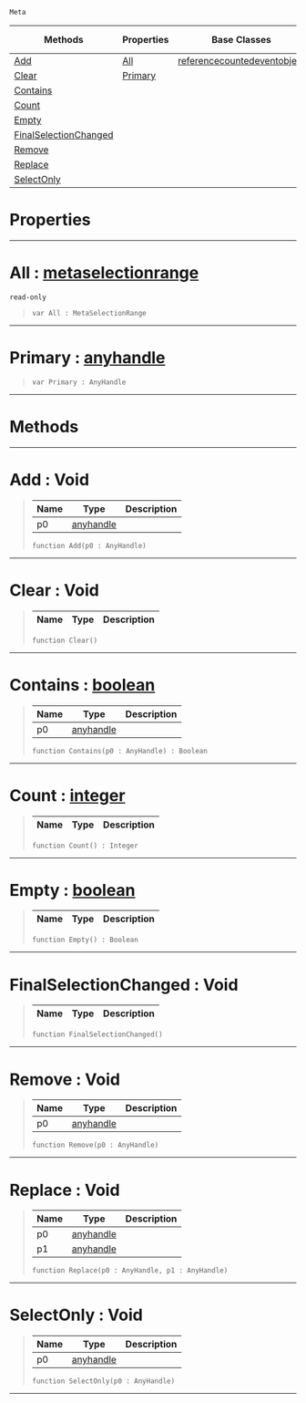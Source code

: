  `Meta`

|Methods|Properties|Base Classes|Derived Classes|
|---|---|---|---|
|[ Add](https://github.com/zeroengineteam/ZeroDocs/code_reference/class_reference/metaselection.markdown#add-void)|[ All](https://github.com/zeroengineteam/ZeroDocs/code_reference/class_reference/metaselection.markdown#all-zero-engine-document)|[referencecountedeventobject](https://github.com/zeroengineteam/ZeroDocs/code_reference/class_reference/referencecountedeventobject.markdown)| |
|[ Clear](https://github.com/zeroengineteam/ZeroDocs/code_reference/class_reference/metaselection.markdown#clear-void)|[ Primary](https://github.com/zeroengineteam/ZeroDocs/code_reference/class_reference/metaselection.markdown#primary-zero-engine-docu)| | |
|[ Contains](https://github.com/zeroengineteam/ZeroDocs/code_reference/class_reference/metaselection.markdown#contains-zero-engine-doc)| | | |
|[ Count](https://github.com/zeroengineteam/ZeroDocs/code_reference/class_reference/metaselection.markdown#count-zero-engine-docume)| | | |
|[ Empty](https://github.com/zeroengineteam/ZeroDocs/code_reference/class_reference/metaselection.markdown#empty-zero-engine-docume)| | | |
|[ FinalSelectionChanged](https://github.com/zeroengineteam/ZeroDocs/code_reference/class_reference/metaselection.markdown#finalselectionchanged-vo)| | | |
|[ Remove](https://github.com/zeroengineteam/ZeroDocs/code_reference/class_reference/metaselection.markdown#remove-void)| | | |
|[ Replace](https://github.com/zeroengineteam/ZeroDocs/code_reference/class_reference/metaselection.markdown#replace-void)| | | |
|[ SelectOnly](https://github.com/zeroengineteam/ZeroDocs/code_reference/class_reference/metaselection.markdown#selectonly-void)| | | |


 #  Properties


---  
 #  All : [metaselectionrange](https://github.com/zeroengineteam/ZeroDocs/code_reference/class_reference/metaselectionrange.markdown)

 `read-only`

> 
> ``` lang=cpp, name=Zilch
> var All : MetaSelectionRange


---  
 #  Primary : [anyhandle](https://github.com/zeroengineteam/ZeroDocs/code_reference/zilch_base_types/anyhandle.markdown)

> 
> ``` lang=cpp, name=Zilch
> var Primary : AnyHandle


---  
 #  Methods


---  
 #  Add : Void

> 
> |Name|Type|Description|
> |---|---|---|
> |p0|[anyhandle](https://github.com/zeroengineteam/ZeroDocs/code_reference/zilch_base_types/anyhandle.markdown)| |
> ``` lang=cpp, name=Zilch
> function Add(p0 : AnyHandle)
> ``` 


---  
 #  Clear : Void

> 
> |Name|Type|Description|
> |---|---|---|
> ``` lang=cpp, name=Zilch
> function Clear()
> ``` 


---  
 #  Contains : [boolean](https://github.com/zeroengineteam/ZeroDocs/code_reference/zilch_base_types/boolean.markdown)

> 
> |Name|Type|Description|
> |---|---|---|
> |p0|[anyhandle](https://github.com/zeroengineteam/ZeroDocs/code_reference/zilch_base_types/anyhandle.markdown)| |
> ``` lang=cpp, name=Zilch
> function Contains(p0 : AnyHandle) : Boolean
> ``` 


---  
 #  Count : [integer](https://github.com/zeroengineteam/ZeroDocs/code_reference/zilch_base_types/integer.markdown)

> 
> |Name|Type|Description|
> |---|---|---|
> ``` lang=cpp, name=Zilch
> function Count() : Integer
> ``` 


---  
 #  Empty : [boolean](https://github.com/zeroengineteam/ZeroDocs/code_reference/zilch_base_types/boolean.markdown)

> 
> |Name|Type|Description|
> |---|---|---|
> ``` lang=cpp, name=Zilch
> function Empty() : Boolean
> ``` 


---  
 #  FinalSelectionChanged : Void

> 
> |Name|Type|Description|
> |---|---|---|
> ``` lang=cpp, name=Zilch
> function FinalSelectionChanged()
> ``` 


---  
 #  Remove : Void

> 
> |Name|Type|Description|
> |---|---|---|
> |p0|[anyhandle](https://github.com/zeroengineteam/ZeroDocs/code_reference/zilch_base_types/anyhandle.markdown)| |
> ``` lang=cpp, name=Zilch
> function Remove(p0 : AnyHandle)
> ``` 


---  
 #  Replace : Void

> 
> |Name|Type|Description|
> |---|---|---|
> |p0|[anyhandle](https://github.com/zeroengineteam/ZeroDocs/code_reference/zilch_base_types/anyhandle.markdown)| |
> |p1|[anyhandle](https://github.com/zeroengineteam/ZeroDocs/code_reference/zilch_base_types/anyhandle.markdown)| |
> ``` lang=cpp, name=Zilch
> function Replace(p0 : AnyHandle, p1 : AnyHandle)
> ``` 


---  
 #  SelectOnly : Void

> 
> |Name|Type|Description|
> |---|---|---|
> |p0|[anyhandle](https://github.com/zeroengineteam/ZeroDocs/code_reference/zilch_base_types/anyhandle.markdown)| |
> ``` lang=cpp, name=Zilch
> function SelectOnly(p0 : AnyHandle)
> ``` 


---  
 

 